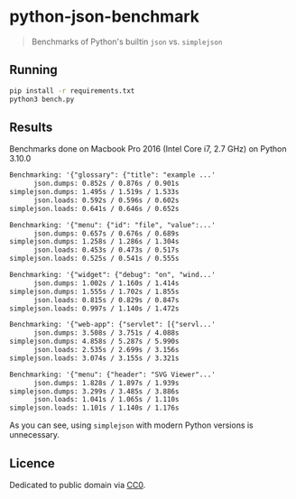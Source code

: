 # python-json-benchmark

> Benchmarks of Python's builtin `json` vs. `simplejson`

## Running

```sh
pip install -r requirements.txt
python3 bench.py
```

## Results

Benchmarks done on Macbook Pro 2016 (Intel Core i7, 2.7 GHz) on Python 3.10.0

```txt
Benchmarking: '{"glossary": {"title": "example ...'
      json.dumps: 0.852s / 0.876s / 0.901s
simplejson.dumps: 1.495s / 1.519s / 1.533s
      json.loads: 0.592s / 0.596s / 0.602s
simplejson.loads: 0.641s / 0.646s / 0.652s

Benchmarking: '{"menu": {"id": "file", "value":...'
      json.dumps: 0.657s / 0.676s / 0.689s
simplejson.dumps: 1.258s / 1.286s / 1.304s
      json.loads: 0.453s / 0.473s / 0.517s
simplejson.loads: 0.525s / 0.541s / 0.555s

Benchmarking: '{"widget": {"debug": "on", "wind...'
      json.dumps: 1.002s / 1.160s / 1.414s
simplejson.dumps: 1.555s / 1.702s / 1.855s
      json.loads: 0.815s / 0.829s / 0.847s
simplejson.loads: 0.997s / 1.140s / 1.472s

Benchmarking: '{"web-app": {"servlet": [{"servl...'
      json.dumps: 3.508s / 3.751s / 4.088s
simplejson.dumps: 4.858s / 5.287s / 5.990s
      json.loads: 2.535s / 2.699s / 3.156s
simplejson.loads: 3.074s / 3.155s / 3.321s

Benchmarking: '{"menu": {"header": "SVG Viewer"...'
      json.dumps: 1.828s / 1.897s / 1.939s
simplejson.dumps: 3.299s / 3.485s / 3.886s
      json.loads: 1.041s / 1.065s / 1.110s
simplejson.loads: 1.101s / 1.140s / 1.176s
```

As you can see, using `simplejson` with modern Python versions is unnecessary.

## Licence

Dedicated to public domain via
 [CC0](https://creativecommons.org/publicdomain/zero/1.0/).
